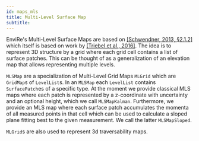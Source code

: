 ```yaml
---
id: maps_mls
title: Multi-Level Surface Map
subtitle:
---
```


EnviRe's Multi-Level Surface Maps are based on [[Schwendner, 2013, §2.1.2]](http://elib.suub.uni-bremen.de/edocs/00103537-1.pdf) which itself is based on work by [[Triebel et al., 2016]](http://dx.doi.org/10.1109/IROS.2006.282632). The idea is to represent 3D structure by a grid where each grid cell contains a list of surface patches. This can be thought of as a generalization of an elevation map that allows representing multiple levels.

`MLSMap` are a specialization of Multi-Level Grid Maps `MLGrid` which are `GridMap`s of `LevelList`s.
In an `MLSMap` each `LevelList` contains `SurfacePatch`es of a specific type. 
At the moment we provide classical MLS maps where each patch is represented by a z-coordinate with uncertainty and an optional height, which we call `MLSMapKalman`. Furthermore, we provide an MLS map where each surface patch accumulates the momenta of all measured points in that cell which can be used to calculate a sloped plane fitting best to the given measurement. We call the latter `MLSMapSloped`.

`MLGrid`s are also used to represent 3d traversability maps.
